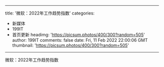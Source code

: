 
---
title: '微软：2022年工作趋势指数'
categories: 
 - 新媒体
 - 199IT
 - 首页更新
headimg: 'https://picsum.photos/400/300?random=505'
author: 199IT
comments: false
date: Fri, 11 Feb 2022 22:00:06 GMT
thumbnail: 'https://picsum.photos/400/300?random=505'
---

<div>   
微软：2022年工作趋势指数  
</div>
            